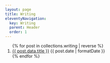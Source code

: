 ```yaml
---
layout: page
title: Writing
eleventyNavigation:
  key: Writing
  parent: Header
  order: 1
---
```


<ol class="flex gap-4 flex-col">
{% for post in collections.writing | reverse %}
  <li class="flex justify-between gap-1">
    <a href="{{ post.url}}">{{ post.data.title }}</a>
    <time dateTime="{{ post.date | toISO }}" class="whitespace-pre tabular-nums">{{ post.date | formatDate }}</time>
  </li>
{% endfor %}
</ol>
